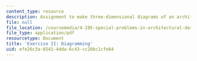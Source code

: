 ```yaml
---
content_type: resource
description: Assignment to make three-dimensional diagrams of an architectural space.
file: null
file_location: /coursemedia/4-195-special-problems-in-architectural-design-spring-2005/efe26c3a65414dda6c43cc20bc1cfe64_ex1.pdf
file_type: application/pdf
resourcetype: Document
title: 'Exercise II: Diagramming'
uid: efe26c3a-6541-4dda-6c43-cc20bc1cfe64
---
```


